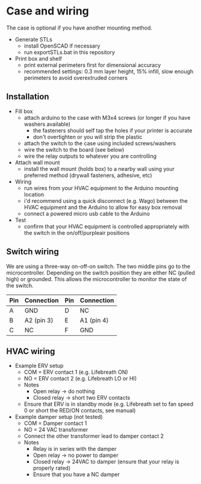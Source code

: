 # Case and wiring

The case is optional if you have another mounting method.

* Generate STLs
	* install OpenSCAD if necessary
	* run exportSTLs.bat in this repository
* Print box and shelf
	* print external perimeters first for dimensional accuracy
	* recommended settings: 0.3 mm layer height, 15% infill, slow enough perimeters to avoid overextruded corners

## Installation

* Fill box
	* attach arduino to the case with M3x4 screws (or longer if you have washers available)
		* the fasteners should self tap the holes if your printer is accurate
		* don't overtighten or you will strip the plastic
	* attach the switch to the case using included screws/washers
	* wire the switch to the board (see below)
	* wire the relay outputs to whatever you are controlling
* Attach wall mount
	* install the wall mount (holds box) to a nearby wall using your preferred method (drywall fasteners, adhesive, etc)
* Wiring
	* run wires from your HVAC equipment to the Arduino mounting location
	* i'd recommend using a quick disconnect (e.g. Wago) between the HVAC equipment and the Arduino to allow for easy box removal
	* connect a powered micro usb cable to the Arduino
* Test
	* confirm that your HVAC equipment is controlled appropriately with the switch in the on/off/purpleair positions

## Switch wiring

We are using a three-way on-off-on switch. The two middle pins go to the microcontroller. Depending on the switch position they are either NC (pulled high) or grounded. This allows the microcontroller to monitor the state of the switch.

| Pin | Connection | Pin | Connection |
|-----|------------|-----|------------|
| A   | GND        | D   | NC         |
| B   | A2 (pin 3) | E   | A1 (pin 4) |
| C   | NC         | F   | GND        |


## HVAC wiring

* Example ERV setup
	* COM = ERV contact 1 (e.g. Lifebreath ON)
	* NO = ERV contact 2 (e.g. Lifebreath LO or HI)
	* Notes
 		* Open relay -> do nothing
   		* Closed relay -> short two ERV contacts
	* Ensure that ERV is in standby mode (e.g. Lifebreath set to fan speed 0 or short the RED/ON contacts, see manual)
* Example damper setup (not tested)
	* COM = Damper contact 1
	* NO = 24 VAC transformer
	* Connect the other transformer lead to damper contact 2
 	* Notes
  		* Relay is in series with the damper
		* Open relay -> no power to damper
		* Closed relay -> 24VAC to damper (ensure that your relay is properly rated)
  		* Ensure that you have a NC damper

